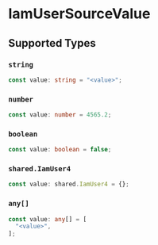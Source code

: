 # IamUserSourceValue


## Supported Types

### `string`

```typescript
const value: string = "<value>";
```

### `number`

```typescript
const value: number = 4565.2;
```

### `boolean`

```typescript
const value: boolean = false;
```

### `shared.IamUser4`

```typescript
const value: shared.IamUser4 = {};
```

### `any[]`

```typescript
const value: any[] = [
  "<value>",
];
```

